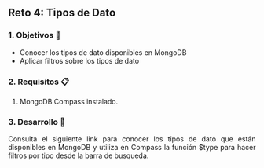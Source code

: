 ## Reto 4: Tipos de Dato

<div style="text-align: justify;">

### 1. Objetivos :dart: 

- Conocer los tipos de dato disponibles en MongoDB
- Aplicar filtros sobre los tipos de dato

### 2. Requisitos :clipboard:

1. MongoDB Compass instalado.

### 3. Desarrollo :rocket:

Consulta el siguiente link para conocer los tipos de dato que están disponibles en MongoDB y utiliza en Compass la función $type para hacer filtros por tipo desde la barra de busqueda.
